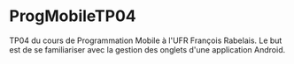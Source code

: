 # ProgMobileTP04
TP04 du cours de Programmation Mobile à l'UFR François Rabelais.
Le but est de se familiariser avec la gestion des onglets d'une application Android.
